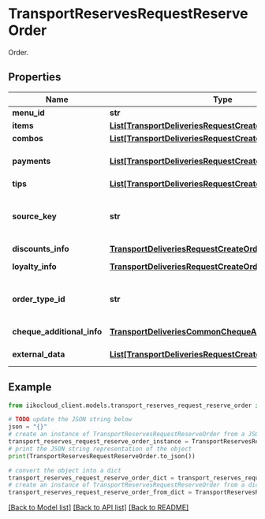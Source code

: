 # TransportReservesRequestReserveOrder

Order.

## Properties

Name | Type | Description | Notes
------------ | ------------- | ------------- | -------------
**menu_id** | **str** | External menu ID. | [optional] 
**items** | [**List[TransportDeliveriesRequestCreateOrderOrderItem]**](TransportDeliveriesRequestCreateOrderOrderItem.md) | Order items. | 
**combos** | [**List[TransportDeliveriesRequestCreateOrderCombo]**](TransportDeliveriesRequestCreateOrderCombo.md) | Combos included in order. | [optional] 
**payments** | [**List[TransportDeliveriesRequestCreateOrderPayment]**](TransportDeliveriesRequestCreateOrderPayment.md) | Order payment components.   &gt; Type **LoyaltyCard** allowed from version &#x60;7.1.5&#x60;. | [optional] 
**tips** | [**List[TransportDeliveriesRequestCreateOrderTipsPayment]**](TransportDeliveriesRequestCreateOrderTipsPayment.md) | Order tips components. | [optional] 
**source_key** | **str** | The string key (marker) of the source (partner - api user) that created the order. Needed to limit the visibility of orders for external integration. | [optional] 
**discounts_info** | [**TransportDeliveriesRequestCreateOrderDiscountsInfo**](TransportDeliveriesRequestCreateOrderDiscountsInfo.md) | Discounts/surcharges. | [optional] 
**loyalty_info** | [**TransportDeliveriesRequestCreateOrderLoyaltyInfo**](TransportDeliveriesRequestCreateOrderLoyaltyInfo.md) | Information about Loyalty app. | [optional] 
**order_type_id** | **str** | Order type ID.                 Can be obtained by &#x60;/api/1/deliveries/order_types&#x60; operation | [optional] 
**cheque_additional_info** | [**TransportDeliveriesCommonChequeAdditionalInfo**](TransportDeliveriesCommonChequeAdditionalInfo.md) | Cheque additional information. | [optional] 
**external_data** | [**List[TransportDeliveriesRequestCreateOrderExternalData]**](TransportDeliveriesRequestCreateOrderExternalData.md) | Order external data.   &gt; Allowed from version &#x60;8.0.6&#x60;. | [optional] 

## Example

```python
from iikocloud_client.models.transport_reserves_request_reserve_order import TransportReservesRequestReserveOrder

# TODO update the JSON string below
json = "{}"
# create an instance of TransportReservesRequestReserveOrder from a JSON string
transport_reserves_request_reserve_order_instance = TransportReservesRequestReserveOrder.from_json(json)
# print the JSON string representation of the object
print(TransportReservesRequestReserveOrder.to_json())

# convert the object into a dict
transport_reserves_request_reserve_order_dict = transport_reserves_request_reserve_order_instance.to_dict()
# create an instance of TransportReservesRequestReserveOrder from a dict
transport_reserves_request_reserve_order_from_dict = TransportReservesRequestReserveOrder.from_dict(transport_reserves_request_reserve_order_dict)
```
[[Back to Model list]](../README.md#documentation-for-models) [[Back to API list]](../README.md#documentation-for-api-endpoints) [[Back to README]](../README.md)


